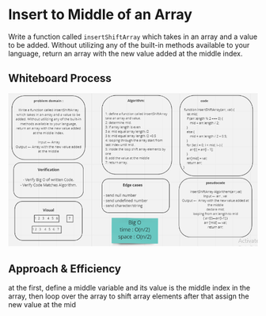 # Insert to Middle of an Array
Write a function called `insertShiftArray` which takes in an array and a value to be added. Without utilizing any of the built-in methods available to your language, return an array with the new value added at the middle index.

## Whiteboard Process
![Whiteboard](../img/shift.png)

## Approach & Efficiency
at the first, define a middle variable and its value is the middle index in the array, then loop over the array to shift array elements after that assign the new value at the mid 